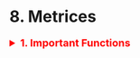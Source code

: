 # 8. Metrices

<details><summary style='font-size:18px;color:red'> <b>1. Important Functions</b></summary>
<p>
```
# This function plots the confusion matrices given y_i, y_i_hat.
# NOTE: make sure the predicted labels are NOT probabilities.
# predicted_y =np.argmax(test_predicted_y, axis=1)
# plot_confusion_matrix(y_test, predicted_y+1)
def plot_confusion_matrix(y_test, y_pred):
  C = confusion_matrix(y_test, y_pred)
  A = (((C.T)/(C.sum(axis=1))).T)
  B = (C/C.sum(axis=0))

  liOfMat    = [C, B, A]
  liOfTitles = ['Confusion Matrix', 'Precision Matrix (Column Sum = 1)', 'Recall Matrix (Row sum = 1)']
  labels = [1, 2, 3, 4, 5, 6, 7, 8, 9]  # Change this based on problem.

  # Representing matrices in heatmap format.  
  for i, mat in enumerate(liOfMat):
    plt.figure(figsize=(20, 7))
    sns.heatmap(mat, annot=True, cmap='viridis', fmt='.3f', xticklabels=labels, yticklabels=labels)
    plt.xlabel('Predicted Class')
    plt.ylabel('Original Class')
    plt.title(liOfTitles[i])
    plt.show(
```
</p></details>


<details><summary> <b>Accuracy Score</b></summary><p>
```
accuracy = model.score(y_test, y_pred)
```
<h4>Manual</h4>
```
def accuracy(y_true, y_pred):
    correct_counter = 0

    for yt, yp in zip(y_true, y_pred):
        if yt == yp:
            correct_counter += 1
    return correct_counter / len(y_true)
```
</p></details>

<details><summary> <b>TP, TN, FP, FN</b></summary><p>
```
# This can be true_positive or true_negative 
# based on the class_label!
def true_positive(y_true, y_pred, class_label):
    tp = 0
    for yt, yp in zip(y_true, y_pred):
        if yt == class_label and yp == class_label:
            tp += 1
    return tp

def false_positive(y_true, y_pred, class_label):
    fp = 0
    for yt, yp in zip(y_true, y_pred):
        if yt != class_label and yp == class_label:
            fp += 1
    return fp

def false_negative(y_true, y_pred, class_label):
    fn = 0
    for yt, yp in zip(y_true, y_pred):
        if yt == class_label and yp != class_label:
            fn += 1
    return fn
```
</p></details>

<details><summary> <b>Confusion Matrix</b> </summary><p>
```
pd.crosstab(y_test, y_pred, rownames=['True'], colnames=['Predicted'], margins=True)

# Another way with Background
pd.crosstab(data.Pclass,data.Survived,margins=True).style.background_gradient(cmap='summer_r')
```
```
from sklearn.metrics import confusion_matrix

sns.heatmap(confusion_matrix(y_test, y_pred), cmap='viridis', annot=True)
```

<h4>See the errors in each class (see the confusion of the model)</h4>
```
row_sums     = conf_mx.sum(axis=1, keepdims=True)
norm_conf_mx = conf_mx / row_sums

np.fill_diagonal(norm_conf_mx, 0)
sns.heatmap(norm_conf_mx, cmap="viridis")
plt.xlabel("Predicted Labels")
plt.ylabel("True Labels");
```
</p></details>

<details><summary> <b>Classification Report</b> </summary><p>
```
from sklearn.metrics import classification_report
print(classification_report(y_test, y_pred))
```
</p></details>

<details><summary> <b>Ploting the ROC Curve</b> </summary><p>
```
# Extract the prediction probabilities
y_pred_proba = knn.predict_proba(X_test)[:, 1]

# Calculate the roc_curve
from sklearn.metrics import roc_curve
fpr, tpr, thresholds = roc_curve(y_test, y_pred_proba)

# Generate the plot
plt.plot([0, 1], [0, 1], 'k--')
plt.plot(fpr, tpr, label='knn')
plt.xlabel('fpr')
plt.ylabel('tpr')
plt.title('KNN (n_neighbors = 16) ROC Curve')
```
</p></details>

<details><summary> <b>ROC Area Under Curve (AUC)</b> </summary><p>
```
from sklearn.metrics import roc_auc_score

print('{:.2f}'.format(roc_auc_score(y_test, y_pred_proba)*100))
```
</p>
</details>

<details><summary> <b>Confidance Interval</b> </summary><p>
```
from scipy import stats

confidence = 0.95

squared_errors = (final_predictions - y_test) ** 2

np.sqrt(stats.t.interval(confidence, len(squared_errors) - 1, loc=squared_errors.mean(), scale=stats.sem(squared_errors)))

### Returns
#array([45685.10470776, 49691.25001878])
```
</p></details>

<details><summary> <b>Precision</b> </summary><p>
<p><b>Precision</b> is simply the accuracy of the positive predictions.</p>
```
from sklearn.metrics import precision_score

precision_score(y_train_5, y_train_pred)
```

<h4>Manual</h4>
```
def precision(y_true, y_pred, class_label=0):
    tp = true_positive(y_true, y_pred, class_label)
    fp = false_positive(y_true, y_pred, class_label)
    precision = tp / (tp + fp)
    return precision
```
</p></details>

<details><summary><b>Macro Precision</b> </summary><p>
<b>Macro Averaged Precision</b>: calculate precision for all classes individually and then average them.

<h4>Manual</h4>
```
def macro_precision(y_true, y_pred):
    # find the number of classes by taking
    # length of unique values in true list
    num_classes = len(np.unique(y_true))

    # Initialize precision to 0.
    precision = 0

    # Loop over all classes.
    for class_ in range(num_classes):
        # Calculate true positive for current class.
        tp = true_positive(y_true, y_pred, class_)

        # Calculate false positive for current class.
        fp = false_positive(y_true, y_pred, class_)

        # Calculate precision for current class.
        temp_precision = tp / (tp + fp)

        # Keep adding precision for all classes.
        precision += temp_precision

    # Calculate and return average precision over all classes.
    precision /= num_classes
    return precision
```

<h4>Sklearn</h4>
```
metrics.precision_score(y_true, y_pred, average="macro")
```
</p></details>

<details><summary><b>Micro Precision</b> </summary><p>
<b>Micro Averaged Precision</b>: calculate class-wise "True Positive" and "False Positive" and then use that to calculate overall precision.

<h4>Manual</h4>
```
def micro_precision(y_true, y_pred):
    # Find the number of classes.
    num_classes = len(np.unique(y_true))

    # Initialize tp and fp to zero [0].
    tp, fp = 0, 0

    # Loop over all classes.
    for class_ in range(num_classes):
        tp += true_positive(y_true, y_pred, class_)
        fp += false_positive(y_true, y_pred, class_)

    # Calculate and return overall precision.
    precision = tp / (tp + fp)
    return precision
```

<h4>Sklearn</h4>
```
from sklearn import metrics

metrics.precision_score(y_true, y_pred, average="micro")
```
</p></details>

<details><summary> <b>Recall</b> aka <b>True Positive Rate (TPR)</b> aka <b>Sensitivity</b></summary><p>
```
from sklearn.metrics import recall_score

recall_score(y_train_5, y_train_pred)
```

<h4>Manual</h4>
```
def recall(y_true, y_pred, class_label=0):
    tp = true_positive(y_true, y_pred, class_label)
    fn = false_negative(y_true, y_pred, class_label)
    recall = tp / (tp + fn)
    return recall
```
</p></details>

<details><summary> <b>False Positive Rate (FPR)</b></summary><p>
```
def FPR(y_true, y_pred, class_label=0):
    fp = false_positive(y_true, y_pred, class_label)
    tn = true_negative(y_true, y_pred, class_label)
    return fp / (tn + fp)
```
</p></details>

<details><summary> <b>True Negative Rate (TNR)</b> aka <b>Specifity</b></summary><p>
```
def TNR(y_true, y_pred, class_label=0):
    return 1 - FPR(y_true, y_pred, class_label)
```
</p></details>
<details><summary> <b>F1 Score</b> </summary><p>
```
from sklearn.metrics import f1_score

f1_score(y_train_5, y_train_pred)
```
<h4>Manual</h4>
```
def f1(y_true, y_pred, class_label=0):
    p = precision(y_true, y_pred, class_label)
    r = recall(y_true, y_pred, class_label)
    score = 2 * p * r / (p + r)
    return score
```
</p></details>

<details><summary> Plot <b>Precision and Recall </b> Vs <b>Thresholds</b></summary><p>
<h4>1. Calculate the decision function for the dataset.</h4>
```
y_scores = cross_val_predict(sgd_clf, X_train, y_train_5, cv=3, method="decision_function")
```
<h4>2. Get the precisions, recalls and thresholds</h4>
```
from sklearn.metrics import precision_recall_curve

precisions, recalls, thresholds = precision_recall_curve(y_train_5, y_scores)
```

<h4>3. Plot it, and take the best threshold</h4>
```
def plot_precision_recall_vs_threshold(precisions, recalls, thresholds):
    plt.figure(figsize=(10, 6))
    plt.plot(thresholds, precisions[:-1], "b--", label="Precision")
    plt.plot(thresholds, recalls[:-1], "g-", label="Recall")
    plt.legend(); plt.grid()
    plt.xlabel("Thresholds")
    
plot_precision_recall_vs_threshold(precisions, recalls, thresholds)
```
</p></details>

<details><summary> Plot <b>Precision</b> Vs. <b>Recal</b> </summary><p>
<p><b>NOTE:</b> We prefer PR curve whenever the positive class is rare or when you care more about the <b>false positive</b> than the <b>false negative</b>, otherwise use ROC curve.</p>
<h4>1. Calculate the decision function for the dataset.</h4>
```
y_scores = cross_val_predict(sgd_clf, X_train, y_train_5, cv=3, method="decision_function")
```
<h4>2. Get the precisions, recalls and thresholds</h4>
```
from sklearn.metrics import precision_recall_curve

precisions, recalls, thresholds = precision_recall_curve(y_train_5, y_scores)
```

<h4>3. Plot the precisions vs. recall</h4>
```
plt.figure(figsize=(10, 6))
plt.plot(recalls, precisions)
plt.grid()
plt.xlabel("Recall")
plt.ylabel("Precision")
plt.title("Precision vs. Recall", size=20, y=1.05)
```

<h4>4. Choose the threshold based on your business case.</h4>
```
threshold_90_precision = thresholds[np.argmax(precisions >= .9)]
y_train_pred_90 = (y_scores >= threshold_90_precision)

precision_score(y_train_5, y_train_pred_90),\
recall_score(y_train_5, y_train_pred_90)

# (0.9000345901072293, 0.4799852425751706)
```
</p></details>

<details><summary> <b>Log Loss</b></summary><p>
when dealing with log loss, you need to be very
careful; any non-confident prediction will have a very high log loss.

<h4>Manual</h4>
```
def log_loss(y_true, y_proba):
    # Define an epsilon value.
    # this can also be an input.
    # this value is used to clip probabilities.
    epsilon = 1e-15
    
    # Iniitialize empty list to store.
    # individual losses.
    loss = []

    # Loop over all true and predicted probabitlity values
    for yt, yp in zip(y_true, y_proba):
        # Adjust probability.
        # 0 gets converted to 1e-15
        # 1 gets converted to 1 - 1e15
        yp = np.clip(yp, epsilon, 1 - epsilon)

        # Calculate loss for one sample
        temp_loss = - 1. * (yt * np.log(yp) + (1 - yt) * np.log(1 - yp))

        # Add to loss list.
        loss.append(temp_loss)
    return np.mean(loss)
```

<h4>Using Sklearn</h4>
```
from sklearn import metrics
metrics.log_loss(y_true, y_proba)
```
</p></details>

- Mean Absolute Error (Regression).
- Mean Squared Error (Regression).
- Square Root Mean Square Error (Regression).